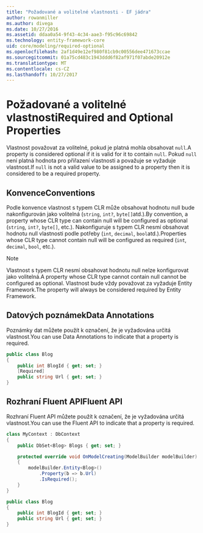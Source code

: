```yaml
---
title: "Požadované a volitelné vlastnosti - EF jádra"
author: rowanmiller
ms.author: divega
ms.date: 10/27/2016
ms.assetid: ddaa0a54-9f43-4c34-aae3-f95c96c69842
ms.technology: entity-framework-core
uid: core/modeling/required-optional
ms.openlocfilehash: 2af1d49e12ef980f81cb9c00556dee471673ccae
ms.sourcegitcommit: 01a75cd483c1943ddd6f82af971f07abde20912e
ms.translationtype: MT
ms.contentlocale: cs-CZ
ms.lasthandoff: 10/27/2017
---
```

# <a name="required-and-optional-properties"></a><span data-ttu-id="c17fe-102">Požadované a volitelné vlastnosti</span><span class="sxs-lookup"><span data-stu-id="c17fe-102">Required and Optional Properties</span></span>

<span data-ttu-id="c17fe-103">Vlastnost považovat za volitelné, pokud je platná mohla obsahovat `null`.</span><span class="sxs-lookup"><span data-stu-id="c17fe-103">A property is considered optional if it is valid for it to contain `null`.</span></span> <span data-ttu-id="c17fe-104">Pokud `null` není platná hodnota pro přiřazení vlastnosti a považuje se vyžaduje vlastnost.</span><span class="sxs-lookup"><span data-stu-id="c17fe-104">If `null` is not a valid value to be assigned to a property then it is considered to be a required property.</span></span>

## <a name="conventions"></a><span data-ttu-id="c17fe-105">Konvence</span><span class="sxs-lookup"><span data-stu-id="c17fe-105">Conventions</span></span>

<span data-ttu-id="c17fe-106">Podle konvence vlastnost s typem CLR může obsahovat hodnotu null bude nakonfigurován jako volitelná (`string`, `int?`, `byte[]`atd.).</span><span class="sxs-lookup"><span data-stu-id="c17fe-106">By convention, a property whose CLR type can contain null will be configured as optional (`string`, `int?`, `byte[]`, etc.).</span></span> <span data-ttu-id="c17fe-107">Nakonfiguruje s typem CLR nesmí obsahovat hodnotu null vlastnosti podle potřeby (`int`, `decimal`, `bool`atd.).</span><span class="sxs-lookup"><span data-stu-id="c17fe-107">Properties whose CLR type cannot contain null will be configured as required (`int`, `decimal`, `bool`, etc.).</span></span>

> [!NOTE]  
> <span data-ttu-id="c17fe-108">Vlastnost s typem CLR nesmí obsahovat hodnotu null nelze konfigurovat jako volitelná.</span><span class="sxs-lookup"><span data-stu-id="c17fe-108">A property whose CLR type cannot contain null cannot be configured as optional.</span></span> <span data-ttu-id="c17fe-109">Vlastnost bude vždy považovat za vyžaduje Entity Framework.</span><span class="sxs-lookup"><span data-stu-id="c17fe-109">The property will always be considered required by Entity Framework.</span></span>

## <a name="data-annotations"></a><span data-ttu-id="c17fe-110">Datových poznámek</span><span class="sxs-lookup"><span data-stu-id="c17fe-110">Data Annotations</span></span>

<span data-ttu-id="c17fe-111">Poznámky dat můžete použít k označení, že je vyžadována určitá vlastnost.</span><span class="sxs-lookup"><span data-stu-id="c17fe-111">You can use Data Annotations to indicate that a property is required.</span></span>

<!-- [!code-csharp[Main](samples/core/Modeling/DataAnnotations/Samples/Required.cs?highlight=4)] -->
``` csharp
public class Blog
{
    public int BlogId { get; set; }
    [Required]
    public string Url { get; set; }
}
```

## <a name="fluent-api"></a><span data-ttu-id="c17fe-112">Rozhraní Fluent API</span><span class="sxs-lookup"><span data-stu-id="c17fe-112">Fluent API</span></span>

<span data-ttu-id="c17fe-113">Rozhraní Fluent API můžete použít k označení, že je vyžadována určitá vlastnost.</span><span class="sxs-lookup"><span data-stu-id="c17fe-113">You can use the Fluent API to indicate that a property is required.</span></span>

<!-- [!code-csharp[Main](samples/core/Modeling/FluentAPI/Samples/Required.cs?highlight=7,8,9)] -->
``` csharp
class MyContext : DbContext
{
    public DbSet<Blog> Blogs { get; set; }

    protected override void OnModelCreating(ModelBuilder modelBuilder)
    {
        modelBuilder.Entity<Blog>()
            .Property(b => b.Url)
            .IsRequired();
    }
}

public class Blog
{
    public int BlogId { get; set; }
    public string Url { get; set; }
}
```
